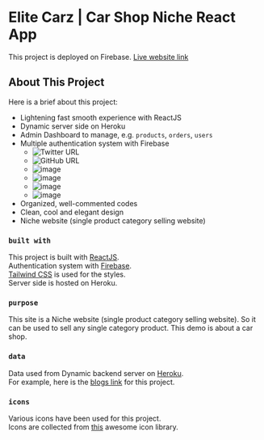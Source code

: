 # Elite Carz | Car Shop Niche React App

This project is deployed on Firebase. [Live website link](https://elite-carz.web.app/)

## About This Project

Here is a brief about this project: 
- Lightening fast smooth experience with ReactJS
- Dynamic server side on Heroku
- Admin Dashboard to manage, e.g. `products`, `orders`, `users`
- Multiple authentication system with Firebase
	- ![Twitter URL](https://img.shields.io/twitter/url?label=Twitter&style=social&url=https%3A%2F%2Ftwitter.com%2F)
	- ![GitHub URL](https://img.shields.io/github/url?label=GitHub&style=social&url=https%3A%2F%2Fgithub.com%2F)
	- ![image](https://img.shields.io/badge/Email%20&%20Password-FFC905?style=for-the-badge&logo=openAccess&logoColor=white)
	- ![image](https://img.shields.io/badge/Gmail-D14836?style=for-the-badge&logo=gmail&logoColor=white)
	- ![image](https://img.shields.io/badge/Twitter-1DA1F2?style=for-the-badge&logo=twitter&logoColor=white)
	- ![image](https://img.shields.io/badge/GitHub-100000?style=for-the-badge&logo=github&logoColor=white)
- Organized, well-commented codes
- Clean, cool and elegant design
- Niche website (single product category selling website)

### `built with`

This project is built with [ReactJS](https://reactjs.org/).\
Authentication system with [Firebase](https://firebase.google.com/).\
[Tailwind CSS](https://tailwindcss.com/) is used for the styles.\
Server side is hosted on Heroku.

### `purpose`

This site is a Niche website (single product category selling website). So it can be used to sell any single category product. This demo is about a car shop.

### `data`

Data used from Dynamic backend server on [Heroku](https://sheltered-caverns-44637.herokuapp.com/).\
For example, here is the [blogs link](https://sheltered-caverns-44637.herokuapp.com/blogs) for this project.

### `icons`

Various icons have been used for this project.\
Icons are collected from [this](https://react-icons.github.io/react-icons/) awesome icon library.

